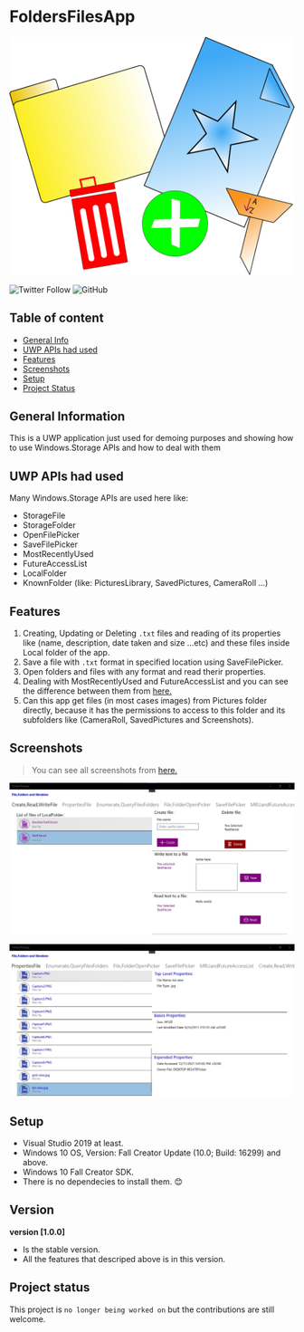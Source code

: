 # FoldersFilesApp
<p align="center">
  <img src="https://github.com/AbdAlghaniAlbiek/FoldersFilesApp/blob/master/FoldersFilesApp/Assets/FilesFoldersAppIcon.png"/>
</p>

![Twitter Follow](https://img.shields.io/twitter/follow/AbdAlbiek?style=social) ![GitHub](https://img.shields.io/github/license/AbdAlghaniAlbiek/FoldersFilesApp)

## Table of content
* [General Info](#general-information)
* [UWP APIs had used](#uwp-apis-had-used)
* [Features](#features)
* [Screenshots](#screenshots)
* [Setup](#setup)
* [Project Status](#project-status)


## General Information
This is a UWP application just used for demoing purposes and showing how to use Windows.Storage APIs and how to deal with them

## UWP APIs had used
Many Windows.Storage APIs are used here like:
* StorageFile
* StorageFolder
* OpenFilePicker
* SaveFilePicker
* MostRecentlyUsed
* FutureAccessList 
* LocalFolder
* KnownFolder (like: PicturesLibrary, SavedPictures, CameraRoll ...)

## Features
1. Creating, Updating or Deleting `.txt` files and reading of its properties like (name, description, date taken and size ...etc) and these files inside Local folder of the app.
2. Save a file with `.txt` format in specified location using SaveFilePicker.
3. Open folders and files with any format and read therir properties.
4. Dealing with MostRecentlyUsed and FutureAccessList and you can see the difference between them from [here.](https://docs.microsoft.com/en-us/windows/uwp/files/how-to-track-recently-used-files-and-folders)
5. Can this app get files (in most cases images) from Pictures folder directly, because it has the permissions to access to this folder and its subfolders like (CameraRoll, SavedPictures and Screenshots).

## Screenshots
> You can see all screenshots from [here.](https://github.com/AbdAlghaniAlbiek/FoldersFilesApp/tree/master/FoldersFilesApp/Assets/Screenshots)
<p align="center">
  <img src="https://github.com/AbdAlghaniAlbiek/FoldersFilesApp/blob/master/FoldersFilesApp/Assets/Screenshots/Create%2CRead%2CWriteFile.jpg"/>
</p>

<p align="center">
  <img src="https://github.com/AbdAlghaniAlbiek/FoldersFilesApp/blob/master/FoldersFilesApp/Assets/Screenshots/PropertiesFile.jpg"/>
</p>


## Setup
* Visual Studio 2019 at least.
* Windows 10 OS, Version: Fall Creator Update (10.0; Build: 16299) and above.
* Windows 10 Fall Creator SDK.
* There is no dependecies to install them. 😊

## Version
**version [1.0.0]**
* Is the stable version.
* All the features that descriped above is in this version.

## Project status
This project is `no longer being worked on` but the contributions are still welcome.


